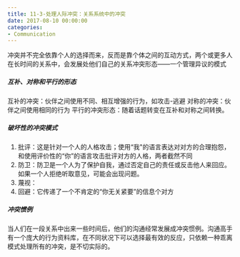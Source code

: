```yaml
---
title: 11-3-处理人际冲突：关系系统中的冲突
date: 2017-08-10 00:00:00
categories:
- Communication
---
```

冲突并不完全依靠个人的选择而来，反而是靠个体之间的互动方式，两个或更多人在长时间的关系中，会发展处他们自己的关系冲突形态——一个管理异议的模式

##### 互补、对称和平行的形态
互补的冲突：伙伴之间使用不同、相互增强的行为，如攻击-逃避
对称的冲突：伙伴之间使用相同的行为
平行的冲突形态：随着话题转变在互补和对称之间转换。
##### 破坏性的冲突模式
1. 批评：这是针对一个人的人格攻击；使用“我"的语言表达对对方的合理抱怨，和使用评价性的“你”的语言攻击批评对方的人格，两者截然不同
2. 防卫：防卫是一个人为了保护自我，通过否定自己的责任或反击他人来回应。如果一个人拒绝听取意见，可能会出现问题。
3. 蔑视：
4. 回避：它传递了一个不肯定的“你无关紧要”的信息个对方
##### 冲突惯例
当人们在一段关系中出来一些时间后，他们的沟通经常发展成冲突惯例。沟通高手有一个庞大的行为资料库，在不同状况下可以选择最有效的反应，只依赖一种乖离模式处理所有的冲突，是不切实际的。
